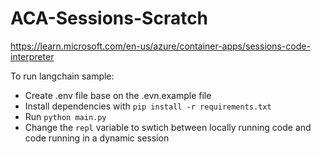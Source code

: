 # ACA-Sessions-Scratch

https://learn.microsoft.com/en-us/azure/container-apps/sessions-code-interpreter

To run langchain sample:

* Create .env file base on the .evn.example file
* Install dependencies with `pip install -r requirements.txt`
* Run `python main.py`
* Change the `repl` variable to swtich between locally running code and code running in a dynamic session

